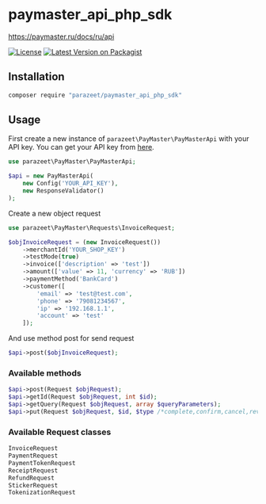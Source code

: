# paymaster_api_php_sdk
https://paymaster.ru/docs/ru/api

[![License](https://img.shields.io/packagist/l/vinevax/steam-php-api.svg?style=flat-square)](https://packagist.org/packages/vinevax/steam-php-api)
[![Latest Version on Packagist](https://img.shields.io/packagist/v/parazeet/paymaster_api_php_sdk.svg?style=flat-square)](https://packagist.org/packages/parazeet/paymaster_api_php_sdk)

## Installation

```bash
composer require "parazeet/paymaster_api_php_sdk"
```

## Usage

First create a new instance of `parazeet\PayMaster\PayMasterApi` with your API key.
You can get your API key from [here](https://paymaster.ru/cpl/currentusertokens).

```php
use parazeet\PayMaster\PayMasterApi;

$api = new PayMasterApi(
    new Config('YOUR_API_KEY'),
    new ResponseValidator()
);
```
Create a new object request
```php
use parazeet\PayMaster\Requests\InvoiceRequest;

$objInvoiceRequest = (new InvoiceRequest())
    ->merchantId('YOUR_SHOP_KEY')
    ->testMode(true)
    ->invoice(['description' => 'test'])
    ->amount(['value' => 11, 'currency' => 'RUB'])
    ->paymentMethod('BankCard')
    ->customer([
        'email' => 'test@test.com',
        'phone' => '79081234567',
        'ip' => '192.168.1.1',
        'account' => 'test'
    ]);
```
And use method post for send request
```php
$api->post($objInvoiceRequest);
```
### Available methods

```php
$api->post(Request $objRequest);
$api->getId(Request $objRequest, int $id);
$api->getQuery(Request $objRequest, array $queryParameters);
$api->put(Request $objRequest, $id, $type /*complete,confirm,cancel,revoke*/);
```
### Available Request classes
```php
InvoiceRequest
PaymentRequest
PaymentTokenRequest
ReceiptRequest
RefundRequest
StickerRequest
TokenizationRequest
```